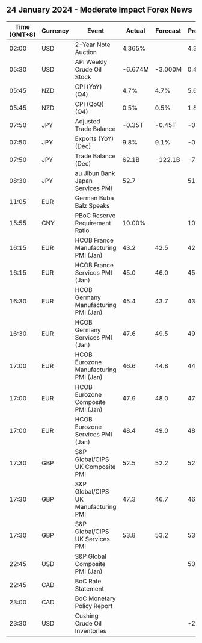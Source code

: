 ## 24 January 2024 - Moderate Impact Forex News

| Time (GMT+8) | Currency | Event | Actual | Forecast | Previous |
|------|----------|-------|--------|----------|----------|
| 02:00 | USD | 2-Year Note Auction | 4.365% |  | 4.314% |
| 05:30 | USD | API Weekly Crude Oil Stock | -6.674M | -3.000M | 0.483M |
| 05:45 | NZD | CPI (YoY) (Q4) | 4.7% | 4.7% | 5.6% |
| 05:45 | NZD | CPI (QoQ) (Q4) | 0.5% | 0.5% | 1.8% |
| 07:50 | JPY | Adjusted Trade Balance | -0.35T | -0.45T | -0.41T |
| 07:50 | JPY | Exports (YoY) (Dec) | 9.8% | 9.1% | -0.2% |
| 07:50 | JPY | Trade Balance (Dec) | 62.1B | -122.1B | -780.4B |
| 08:30 | JPY | au Jibun Bank Japan Services PMI | 52.7 |  | 51.5 |
| 11:05 | EUR | German Buba Balz Speaks |  |  |  |
| 15:55 | CNY | PBoC Reserve Requirement Ratio | 10.00% |  | 10.50% |
| 16:15 | EUR | HCOB France Manufacturing PMI (Jan) | 43.2 | 42.5 | 42.1 |
| 16:15 | EUR | HCOB France Services PMI (Jan) | 45.0 | 46.0 | 45.7 |
| 16:30 | EUR | HCOB Germany Manufacturing PMI (Jan) | 45.4 | 43.7 | 43.3 |
| 16:30 | EUR | HCOB Germany Services PMI (Jan) | 47.6 | 49.5 | 49.3 |
| 17:00 | EUR | HCOB Eurozone Manufacturing PMI (Jan) | 46.6 | 44.8 | 44.4 |
| 17:00 | EUR | HCOB Eurozone Composite PMI (Jan) | 47.9 | 48.0 | 47.6 |
| 17:00 | EUR | HCOB Eurozone Services PMI (Jan) | 48.4 | 49.0 | 48.8 |
| 17:30 | GBP | S&P Global/CIPS UK Composite PMI | 52.5 | 52.2 | 52.1 |
| 17:30 | GBP | S&P Global/CIPS UK Manufacturing PMI | 47.3 | 46.7 | 46.2 |
| 17:30 | GBP | S&P Global/CIPS UK Services PMI | 53.8 | 53.2 | 53.4 |
| 22:45 | USD | S&P Global Composite PMI (Jan) |  |  | 50.9 |
| 22:45 | CAD | BoC Rate Statement |  |  |  |
| 23:00 | CAD | BoC Monetary Policy Report |  |  |  |
| 23:30 | USD | Cushing Crude Oil Inventories |  |  | -2.099M |
